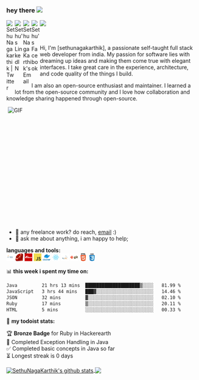 ### hey there <img src="https://media.giphy.com/media/hvRJCLFzcasrR4ia7z/giphy.gif" width="25px">
<a href="https://twitter.com/sethukarthik93">
  <img align="left" alt="SethuNagakarthik | Twitter" width="22px" src="https://raw.githubusercontent.com/peterthehan/peterthehan/master/assets/twitter.svg" />
</a>
<a href="https://www.linkedin.com/in/sethunagakarthik-m-b32639ba/">
  <img align="left" alt="Sethu's LinkedIN" width="22px" src="https://raw.githubusercontent.com/peterthehan/peterthehan/master/assets/linkedin.svg" />
</a>
<a href="mailto: m.sethukarthik@gmail.com">
  <img align="left" alt="SethuNagaKarthik's Email" width="22px" src="https://cdn.jsdelivr.net/npm/simple-icons@v3/icons/gmail.svg" />
</a>
<a href="https://www.facebook.com/sethu.karthik">
  <img align="left" alt="Sethu's Facebook" width="22px" src="https://raw.githubusercontent.com/peterthehan/peterthehan/master/assets/facebook.svg" />
</a>

![](https://visitor-badge.glitch.me/badge?page_id=sethukarthik.sethukarthik)

<br />

Hi, I'm [sethunagakarthik], a passionate self-taught full stack web developer from india. My passion for software lies with dreaming up ideas and making them come true with elegant interfaces. I take great care in the experience, architecture, and code quality of the things I build.

I am also an open-source enthusiast and maintainer. I learned a lot from the open-source community and I love how collaboration and knowledge sharing happened through open-source.


  <img align="right" alt="GIF" src="https://github.com/abhisheknaiidu/abhisheknaiidu/blob/master/code.gif?raw=true" width="500" height="320" />
  
- 💼 any freelance work? do reach, [email](mailto:m.sethukarthik@gmail.com) :)
- 💬 ask me about anything, i am happy to help;

**languages and tools:**  
<code><img height="20" src="https://raw.githubusercontent.com/github/explore/80688e429a7d4ef2fca1e82350fe8e3517d3494d/topics/java/java.png"></code>
<code><img height="20" src="https://raw.githubusercontent.com/github/explore/80688e429a7d4ef2fca1e82350fe8e3517d3494d/topics/ruby/ruby.png"></code>
<code><img height="20" src="https://raw.githubusercontent.com/github/explore/80688e429a7d4ef2fca1e82350fe8e3517d3494d/topics/rails/rails.png"></code>
<code><img height="20" src="https://raw.githubusercontent.com/github/explore/80688e429a7d4ef2fca1e82350fe8e3517d3494d/topics/javascript/javascript.png"></code>
<code><img height="20" src="https://raw.githubusercontent.com/github/explore/80688e429a7d4ef2fca1e82350fe8e3517d3494d/topics/docker/docker.png"></code>
<code><img height="20" src="https://raw.githubusercontent.com/github/explore/80688e429a7d4ef2fca1e82350fe8e3517d3494d/topics/react/react.png"></code>
<code><img height="20" src="https://raw.githubusercontent.com/github/explore/80688e429a7d4ef2fca1e82350fe8e3517d3494d/topics/mysql/mysql.png"></code>
<code><img height="20" src="https://raw.githubusercontent.com/github/explore/80688e429a7d4ef2fca1e82350fe8e3517d3494d/topics/git/git.png"></code>
<code><img height="20" src="https://raw.githubusercontent.com/github/explore/80688e429a7d4ef2fca1e82350fe8e3517d3494d/topics/html/html.png"></code>
<code><img height="20" src="https://raw.githubusercontent.com/github/explore/80688e429a7d4ef2fca1e82350fe8e3517d3494d/topics/css/css.png"></code>

📊 **this week i spent my time on:**
<!--START_SECTION:waka-->
```text
Java         21 hrs 13 mins  ████████████████████▒░░░░   81.99 % 
JavaScript   3 hrs 44 mins   ███▓░░░░░░░░░░░░░░░░░░░░░   14.46 % 
JSON         32 mins         ▓░░░░░░░░░░░░░░░░░░░░░░░░   02.10 % 
Ruby         17 mins         ▒░░░░░░░░░░░░░░░░░░░░░░░░   20.11 % 
HTML         5 mins          ░░░░░░░░░░░░░░░░░░░░░░░░░   00.33 % 
```
<!--END_SECTION:waka-->

🚧 **my todoist stats:**
<!-- TODO-IST:START -->
🏆  **Bronze Badge** for Ruby in Hackerearth           
🌸  Completed Exception Handling in Java           
✅  Completed basic concepts in Java so far           
⏳  Longest streak is 0 days
<!-- TODO-IST:END -->
<a href="https://github.com/sethukarthik">
  <img align="center" src="https://github-readme-stats.anuraghazra1.vercel.app/api?username=sethukarthik&show_icons=true&count_private=true&hide_border=true&theme=tokyonight" alt="SethuNagaKarthik's github stats" />
</a>
<a href="https://github.com/sethukarthik">
    <img align="center" src="https://github-readme-stats.vercel.app/api/top-langs/?username=sethukarthik&layout=compact&hide_border=true&hide=Jupyter%20Notebook,Tex&langs_count=8&theme=tokyonight" />
</a>
